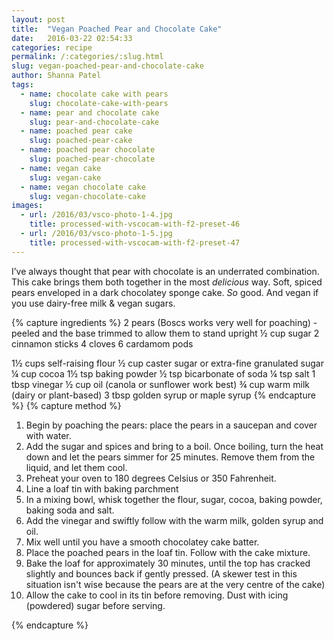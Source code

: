 ```yaml
---
layout: post
title:  "Vegan Poached Pear and Chocolate Cake"
date:   2016-03-22 02:54:33
categories: recipe
permalink: /:categories/:slug.html
slug: vegan-poached-pear-and-chocolate-cake
author: Shanna Patel
tags: 
  - name: chocolate cake with pears
    slug: chocolate-cake-with-pears
  - name: pear and chocolate cake
    slug: pear-and-chocolate-cake
  - name: poached pear cake
    slug: poached-pear-cake
  - name: poached pear chocolate
    slug: poached-pear-chocolate
  - name: vegan cake
    slug: vegan-cake
  - name: vegan chocolate cake
    slug: vegan-chocolate-cake
images: 
  - url: /2016/03/vsco-photo-1-4.jpg
    title: processed-with-vscocam-with-f2-preset-46
  - url: /2016/03/vsco-photo-1-5.jpg
    title: processed-with-vscocam-with-f2-preset-47
---
```

<p>I’ve always thought that pear with chocolate is an underrated combination. This cake brings them both together in the most <em>delicious</em> way. Soft, spiced pears enveloped in a dark chocolatey sponge cake. <em>So</em> good. And vegan if you use dairy-free milk &amp; vegan sugars.</p>
{% capture ingredients %}
2 pears (Boscs works very well for poaching) - peeled and the base trimmed to allow them to stand upright
½ cup sugar
2 cinnamon sticks
4 cloves
6 cardamom pods

1½ cups self-raising flour
½ cup caster sugar or extra-fine granulated sugar
¼ cup cocoa
1½ tsp baking powder
½ tsp bicarbonate of soda
¼ tsp salt
1 tbsp vinegar 
½ cup oil (canola or sunflower work best)
¾ cup warm milk (dairy or plant-based)
3 tbsp golden syrup or maple syrup
{% endcapture %}
{% capture method %}
<ol>
<li>Begin by poaching the pears: place the pears in a saucepan and cover with water.</li>
<li>Add the sugar and spices and bring to a boil. Once boiling, turn the heat down and let the pears simmer for 25 minutes. Remove them from the liquid, and let them cool.</li>
<li>Preheat your oven to 180 degrees Celsius or 350 Fahrenheit.</li>
<li>Line a loaf tin with baking parchment</li>
<li>In a mixing bowl, whisk together the flour, sugar, cocoa, baking powder, baking soda and salt.</li>
<li>Add the vinegar and swiftly follow with the warm milk, golden syrup and oil.</li>
<li>Mix well until you have a smooth chocolatey cake batter.</li>
<li>Place the poached pears in the loaf tin. Follow with the cake mixture.</li>
<li>Bake the loaf for approximately 30 minutes, until the top has cracked slightly and bounces back if gently pressed. (A skewer test in this situation isn't wise because the pears are at the very centre of the cake)</li>
<li>Allow the cake to cool in its tin before removing. Dust with icing (powdered) sugar before serving.</li>
</ol>
{% endcapture %}
